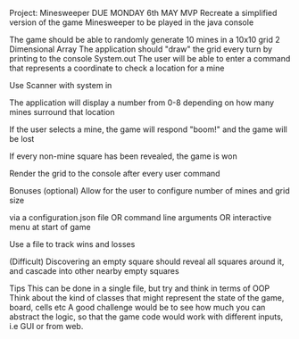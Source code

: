 Project: Minesweeper DUE MONDAY 6th MAY
MVP
Recreate a simplified version of the game Minesweeper to be played in the java console

The game should be able to randomly generate 10 mines in a 10x10 grid
2 Dimensional Array
The application should "draw" the grid every turn by printing to the console
System.out
The user will be able to enter a command that represents a coordinate to check a location for a mine

  
Use Scanner with system in

The application will display a number from 0-8 depending on how many mines surround that location

If the user selects a mine, the game will respond "boom!" and the game will be lost

If every non-mine square has been revealed, the game is won

Render the grid to the console after every user command

Bonuses (optional)
Allow for the user to configure number of mines and grid size

  
via a configuration.json file
OR command line arguments
OR interactive menu at start of game

Use a file to track wins and losses

(Difficult) Discovering an empty square should reveal all squares around it, and cascade into other nearby empty squares

Tips
This can be done in a single file, but try and think in terms of OOP
Think about the kind of classes that might represent the state of the game, board, cells etc
A good challenge would be to see how much you can abstract the logic, so that the game code would work with different inputs, i.e GUI or from web.

